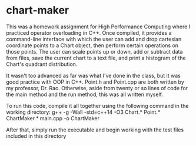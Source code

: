 # chart-maker
This was a homework assignment for High Performance Computing where I practiced operator overloading in C++. Once compiled, it provides a command-line interface with which the user can add and drop cartesian coordinate points to a Chart object, then perform certain operations on those points. The user can scale points up or down, add or subtract data from files, save the current chart to a text file, and print a histogram of the Chart's quadrant distribution.

It wasn't too advanced as far was what I've done in the class, but it was good practice with OOP in C++. Point.h and Point.cpp are both written by my professor, Dr. Rao. Otherwise, aside from twenty or so lines of code for the main method and the run method, this was all written myself.

To run this code, compile it all together using the following command in the working directory:
    g++ -g -Wall -std=c++14 -O3 Chart.* Point.* ChartMaker.* main.cpp -o ChartMaker

After that, simply run the executable and begin working with the test files included in this directory
